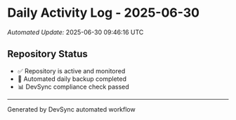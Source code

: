 # Daily Activity Log - 2025-06-30

*Automated Update:* 2025-06-30 09:46:16 UTC

## Repository Status
- ✅ Repository is active and monitored
- 🔄 Automated daily backup completed
- 📊 DevSync compliance check passed

---
Generated by DevSync automated workflow
